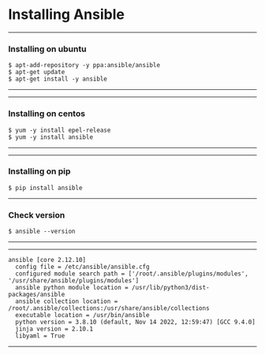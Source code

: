 # Installing Ansible
----
### Installing on ubuntu
```
$ apt-add-repository -y ppa:ansible/ansible
$ apt-get update
$ apt-get install -y ansible
```
----
----
### Installing on centos
```
$ yum -y install epel-release
$ yum -y install ansible
```
----
----
### Installing on pip
```
$ pip install ansible
```
----
### Check version
```
$ ansible --version
```
----
----
```
ansible [core 2.12.10]
  config file = /etc/ansible/ansible.cfg
  configured module search path = ['/root/.ansible/plugins/modules', '/usr/share/ansible/plugins/modules']
  ansible python module location = /usr/lib/python3/dist-packages/ansible
  ansible collection location = /root/.ansible/collections:/usr/share/ansible/collections
  executable location = /usr/bin/ansible
  python version = 3.8.10 (default, Nov 14 2022, 12:59:47) [GCC 9.4.0]
  jinja version = 2.10.1
  libyaml = True
```  
---